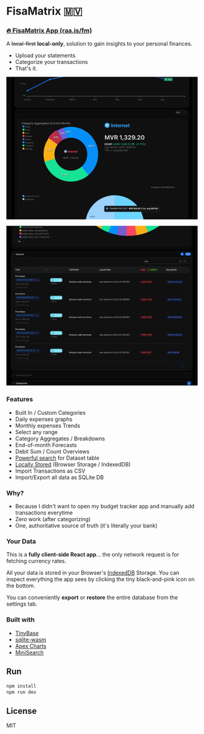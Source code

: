 
# FisaMatrix 🇲🇻

### [🔥 FisaMatrix App (raa.is/fm)](https://raais.github.io/fm)

A ~~local-first~~ **local-only**, solution to gain insights to your personal finances.

- Upload your statements
- Categorize your transactions
- That's it.

![charts](https://github.com/Raais/fm/blob/main/README/charts.jpg?raw=true)

![dataset](https://github.com/Raais/fm/blob/main/README/dataset.jpg?raw=true)

### Features

- Built In / Custom Categories
- Daily expenses graphs
- Monthly expenses Trends
- Select any range
- Category Aggregates / Breakdowns
- End-of-month Forecasts
- Debit Sum / Count Overviews
- [Powerful search](https://github.com/lucaong/minisearch) for Dataset table
- [Locally Stored](https://tinybase.org/) (Browser Storage / IndexedDB)
- Import Transactions as CSV
- Import/Export all data as SQLite DB

### Why?

- Because I didn't want to open my budget tracker app and manually add transactions everytime
- Zero work (after categorizing)
- One, authoritative source of truth (it's literally your bank)

### Your Data

This is a **fully client-side React app**... the only network request is for fetching currency rates.

All your data is stored in your Browser's [IndexedDB](https://tinybase.org/api/persister-indexed-db/interfaces/persister/indexeddbpersister/) Storage. You can inspect everything the app sees by clicking the tiny black-and-pink icon on the bottom.

You can conveniently **export** or **restore** the entire database from the settings tab.

### Built with

- [TinyBase](https://tinybase.org/)
- [sqlite-wasm](https://github.com/sqlite/sqlite-wasm)
- [Apex Charts](https://apexcharts.com/)
- [MiniSearch](https://github.com/lucaong/minisearch)

## Run

    npm install
    npm run dev

## License

MIT
